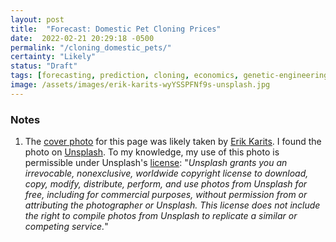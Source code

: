 ```yaml
---
layout: post
title:  "Forecast: Domestic Pet Cloning Prices"
date:  2022-02-21 20:29:18 -0500
permalink: "/cloning_domestic_pets/"
certainty: "Likely"
status: "Draft"
tags: [forecasting, prediction, cloning, economics, genetic-engineering, biology]
image: /assets/images/erik-karits-wyYSSPFNf9s-unsplash.jpg
---
```



### Notes

1. The [cover photo](https://unsplash.com/photos/7ALIbwRkwig) for this page was likely taken by [Erik Karits](https://unsplash.com/@slacktalk). I found the photo on [Unsplash](https://unsplash.com/). To my knowledge, my use of this photo is permissible under Unsplash's [license](https://unsplash.com/license): "_Unsplash grants you an irrevocable, nonexclusive, worldwide copyright license to download, copy, modify, distribute, perform, and use photos from Unsplash for free, including for commercial purposes, without permission from or attributing the photographer or Unsplash. This license does not include the right to compile photos from Unsplash to replicate a similar or competing service._"
